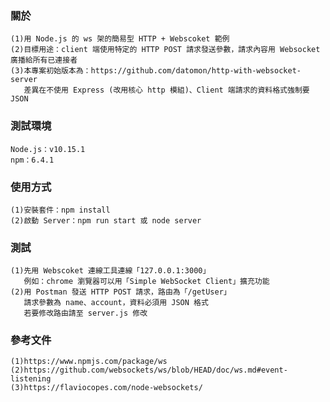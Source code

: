 ### 關於
    (1)用 Node.js 的 ws 架的簡易型 HTTP + Webscoket 範例
    (2)目標用途：client 端使用特定的 HTTP POST 請求發送參數，請求內容用 Websocket 廣播給所有已連接者
    (3)本專案初始版本為：https://github.com/datomon/http-with-websocket-server
       差異在不使用 Express (改用核心 http 模組)、Client 端請求的資料格式強制要 JSON

### 測試環境
    Node.js：v10.15.1
    npm：6.4.1

### 使用方式
    (1)安裝套件：npm install
    (2)啟動 Server：npm run start 或 node server

### 測試
    (1)先用 Webscoket 連線工具連線「127.0.0.1:3000」
       例如：chrome 瀏覽器可以用「Simple WebSocket Client」擴充功能
    (2)用 Postman 發送 HTTP POST 請求，路由為「/getUser」
       請求參數為 name、account，資料必須用 JSON 格式
       若要修改路由請至 server.js 修改

### 參考文件
    (1)https://www.npmjs.com/package/ws
    (2)https://github.com/websockets/ws/blob/HEAD/doc/ws.md#event-listening
    (3)https://flaviocopes.com/node-websockets/